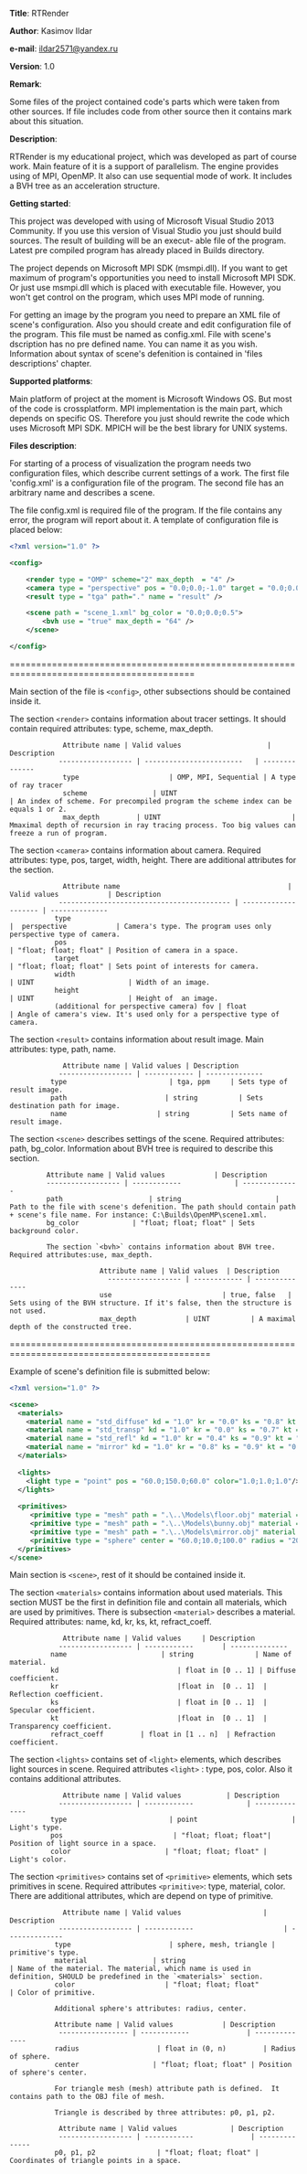 **Title**:        RTRender

**Author**:       Kasimov Ildar

**e-mail**:       ildar2571@yandex.ru

**Version**:      1.0

**Remark**:	

Some files of the project contained code's parts which were taken from other sources. If file includes
code from other source then it contains mark about this situation.

**Description**:

RTRender is my educational project, which was developed as part of course work. Main feature
of it is a support of parallelism. The engine provides using of MPI, OpenMP. It also can use sequential mode of
work. It includes a  BVH tree as an acceleration structure.

**Getting started**: 
       
This project was developed with using of Microsoft Visual Studio 2013 Community. 
If you use this version of Visual Studio you just should build sources. The result of building will be an execut-
able file of the program. Latest pre compiled program has already placed in Builds directory. 
       
The project depends on Microsoft MPI SDK (msmpi.dll). If you want to get maximum of program's
opportunities you need to install Microsoft MPI SDK. Or just use msmpi.dll which is placed with executable
file. However, you won't get control on the program, which uses MPI mode of running.

For getting an image by the program you need to prepare an XML file of scene's configuration. Also you
should create and edit configuration file of the program. This file must be named as config.xml. File with
scene's dscription has no pre defined name. You can name it as you wish. Information about syntax of
scene's defenition is contained in 'files descriptions' chapter.

**Supported platforms**: 

Main platform of project at the moment is Microsoft Windows OS.  But most of the code is crossplatform.
MPI implementation is the main part, which depends on specific OS. Therefore you just should rewrite 
the code which uses Microsoft MPI SDK. MPICH will be the best library for UNIX systems.

**Files description**:

For starting of a process of visualization the program needs two configuration files, which describe current
settings of a work. The first file 'config.xml' is a configuration file of the program. The second file has 
an arbitrary name and describes a scene.

The file config.xml is required file of the program. If the file contains  any error, the program will report
about it. A template of configuration file is placed below:

```xml
<?xml version="1.0" ?>

<config>

    <render type = "OMP" scheme="2" max_depth  = "4" />
    <camera type = "perspective" pos = "0.0;0.0;-1.0" target = "0.0;0.0;0.0" fov = "45.0" width="640" height="480" />
    <result type = "tga" path="." name = "result" />

    <scene path = "scene_1.xml" bg_color = "0.0;0.0;0.5">
        <bvh use = "true" max_depth = "64" />
    </scene>

</config>
```

=========================================================================================

Main section of the file is `<config>`, other subsections should be contained inside it.

The section `<render>` contains information about tracer settings. It should contain required attributes:
type, scheme, max_depth.

                 Attribute name | Valid values                     | Description 
                ------------------ | ------------------------   | --------------
                 type                      | OMP, MPI, Sequential | A type of ray tracer                 
                 scheme                | UINT                                | An index of scheme. For precompiled program the scheme index can be equals 1 or 2.                 
                 max_depth         | UINT                                | Mmaximal depth of recursion in ray tracing process. Too big values can freeze a run of program. 
                
The section `<camera>` contains information about camera. Required attributes: type, pos, target, width, height. 
There are additional attributes for the section.

                 Attribute name                                         | Valid values            | Description 
                ------------------------------------------ | -------------------- | --------------
               type                                                                |  perspective            | Camera's type. The program uses only perspective type of camera.               
               pos                                                                  | "float; float; float" | Position of camera in a space.               
               target                                                             | "float; float; float" | Sets point of interests for camera.               
               width                                                             | UINT                       | Width of an image.               
               height                                                            | UINT                       | Height of  an image.               
               (additional for perspective camera) fov | float                         | Angle of camera's view. It's used only for a perspective type of camera.
               
The section `<result>` contains information about result image. Main attributes: type, path, name.

                 Attribute name | Valid values | Description 
                ------------------ | ------------ | --------------
              type                         | tga, ppm     | Sets type of result image.              
              path                        | string          | Sets destination path for image.              
              name                      | string          | Sets name of result image.
              
The section `<scene>` describes settings of  the scene. Required attributes: path, bg_color. Information about
BVH tree is required to describe this section.
    
             Attribute name | Valid values            | Description 
             ------------------ | ------------             | --------------
             path                     | string                       | Path to the file with scene's defenition. The path should contain path + scene's file name. For instance: C:\Builds\OpenMP\scene1.xml.             
             bg_color             | "float; float; float" | Sets background color.
             
             The section `<bvh>` contains information about BVH tree. Required attributes:use, max_depth.
                          
                          Attribute name | Valid values  | Description 
                            ------------------ | ------------ | --------------
                          use                           | true, false   | Sets using of the BVH structure. If it's false, then the structure is not used.                          
                          max_depth            | UINT          | A maximal depth of the constructed tree.
                          
============================================================================================

Example of scene's definition file is submitted below:

```xml
<?xml version="1.0" ?>

<scene>
  <materials>
    <material name = "std_diffuse" kd = "1.0" kr = "0.0" ks = "0.8" kt = "0.0" refract_coeff = "0.0" />    
    <material name = "std_transp" kd = "1.0" kr = "0.0" ks = "0.7" kt = "1.0" refract_coeff = "2.0" />
    <material name = "std_refl" kd = "1.0" kr = "0.4" ks = "0.9" kt = "0.0" refract_coeff = "0.0" />
    <material name = "mirror" kd = "1.0" kr = "0.8" ks = "0.9" kt = "0.0" refract_coeff = "0.0" />
  </materials>
  
  <lights>
  	<light type = "point" pos = "60.0;150.0;60.0" color="1.0;1.0;1.0"/>
  </lights>	
  
  <primitives>                                                                                                         
     <primitive type = "mesh" path = ".\..\Models\floor.obj" material = "mirror" color = "0.7;0.0;0.0"/>
     <primitive type = "mesh" path = ".\..\Models\bunny.obj" material = "std_refl" color = "1.0;0.8;0.0"/>
     <primitive type = "mesh" path = ".\..\Models\mirror.obj" material = "mirror" color = "1.0;1.0;1.0"/>
     <primitive type = "sphere" center = "60.0;10.0;100.0" radius = "20.0" material = "std_transp" color = "1.0;1.0;1.0"/>
  </primitives>
</scene>            
```

Main section is `<scene>`, rest of it should be contained inside it.

The section `<materials>` contains information about used materials. This section MUST be the first in
definition file and contain all materials, which are used by primitives. There is subsection `<material>` 
describes a material. Required attributes: name, kd, kr, ks, kt, refract_coeff.
       
                 Attribute name | Valid values     | Description 
                ------------------ | ------------       | --------------       
              name                       | string               | Name of material.              
              kd                             | float in [0 .. 1] | Diffuse coefficient.              
              kr                             |float in  [0 .. 1]  | Reflection coefficient.              
              ks                             | float in [0 .. 1]  | Specular coefficient.              
              kt                             |float in  [0 .. 1]  | Transparency coefficient.              
              refract_coeff         | float in [1 .. n]  | Refraction coefficient. 
              
The section `<lights>` contains set of `<light>` elements, which describes light sources in scene. 
Required attributes `<light>` : type, pos, color. Also it contains additional attributes.

                 Attribute name | Valid values           | Description 
                ------------------ | ------------             | --------------            
              type                         | point                       | Light's type.              
              pos                           | "float; float; float"| Position of light source in a space.              
              color                       | "float; float; float" | Light's color.
              
The section `<primitives>` contains set of `<primitive>` elements, which sets primitives in scene.
Required attributes `<primitive>`: type, material, color. There are additional attributes, which
are depend on type of primitive.

                 Attribute name | Valid values                    | Description 
                ------------------ | ------------                      | -------------- 
               type                        | sphere, mesh, triangle | primitive's type.               
               material                | string                               | Name of the material. The material, which name is used in definition, SHOULD be predefined in the `<materials>` section.                 
               color                      | "float; float; float"         | Color of primitive.
               
               Additional sphere's attributes: radius, center.
               
               Attribute name | Valid values            | Description 
                ----------------- | ------------              | -------------- 
               radius                   | float in (0, n)         | Radius of sphere.               
               center                  | "float; float; float" | Position of sphere's center.
                              
               For triangle mesh (mesh) attribute path is defined.  It contains path to the OBJ file of mesh.
               
               Triangle is described by three attributes: p0, p1, p2.
               
                Attribute name | Valid values             | Description 
                ------------------ | ------------              | -------------- 
               p0, p1, p2               | "float; float; float" | Coordinates of triangle points in a space.  
